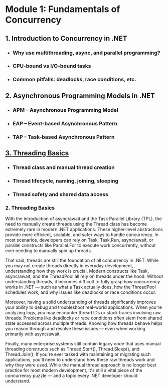 # Module 1: Fundamentals of Concurrency

## 1. Introduction to Concurrency in .NET
- ### Why use multithreading, async, and parallel programming?
- ### CPU-bound vs I/O-bound tasks
- ### Common pitfalls: deadlocks, race conditions, etc.
## 2. Asynchronous Programming Models in .NET
- ### APM – Asynchronous Programming Model
- ### EAP – Event-based Asynchronous Pattern
- ### TAP – Task-based Asynchronous Pattern
## [3. Threading Basics](#Threading-Basics)
- ### Thread class and manual thread creation
- ### Thread lifecycle, naming, joining, sleeping
- ### Thread safety and shared data access

<a name="Threading-Basics"></a>
### 2. Threading Basics
With the introduction of async/await and the Task Parallel Library (TPL), the need to manually create threads using the Thread class has become extremely rare in modern .NET applications. These higher-level abstractions provide more efficient, scalable, and safer ways to handle concurrency. In most scenarios, developers can rely on Task, Task.Run, async/await, or parallel constructs like Parallel.For to execute work concurrently, without ever needing to manually spin up threads.

That said, threads are still the foundation of all concurrency in .NET. While you may not create threads directly in everyday development, understanding how they work is crucial. Modern constructs like Task, async/await, and the ThreadPool all rely on threads under the hood. Without understanding threads, it becomes difficult to fully grasp how concurrency works in .NET — such as what a Task actually does, how the ThreadPool schedules work, and why issues like deadlocks or race conditions occur.

Moreover, having a solid understanding of threads significantly improves your ability to debug and troubleshoot real-world applications. When you're analyzing logs, you may encounter thread IDs or stack traces involving raw threads. Problems like deadlocks or race conditions often stem from shared state accessed across multiple threads. Knowing how threads behave helps you reason through and resolve these issues — even when working primarily with async/await.

Finally, many enterprise systems still contain legacy code that uses manual threading constructs such as Thread.Start(), Thread.Sleep(), and Thread.Join(). If you're ever tasked with maintaining or migrating such applications, you'll need to understand how these raw threads work and why they were used. While the manual thread approach is no longer best practice for most modern development, it's still a vital piece of the concurrency puzzle — and a topic every .NET developer should understand.

